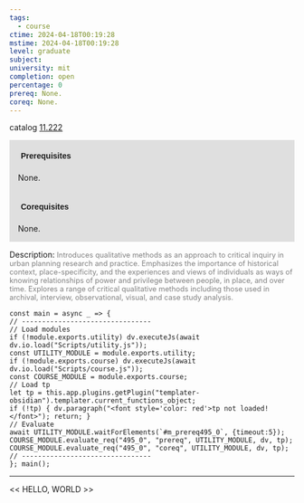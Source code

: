 ```yaml
---
tags:
  - course
ctime: 2024-04-18T00:19:28
mstime: 2024-04-18T00:19:28
level: graduate
subject: 
university: mit
completion: open
percentage: 0
prereq: None.
coreq: None.
---
```


catalog [11.222](http://student.mit.edu/catalog/m11b.html#11.222)

<span style="display: block; padding: 15px; background-color: rgb(100, 100, 100, 0.2);"><font id="m_prereq495_0" style="display: block; font-family: Arial, sans-serif; font-weight: bold; padding: 5px">Prerequisites</font><br><span id="prereq495_0">None.</span></span>
<span style="display: block; padding: 15px; background-color: rgb(100, 100, 100, 0.2);"><font id="m_coreq495_0" style="display: block; font-family: Arial, sans-serif; font-weight: bold; padding: 5px">Corequisites</font><br><span id="coreq495_0">None.</span></span>

<font style="">Description:</font>
<font style="color: grey; font-size: 0.8rem;">Introduces qualitative methods as an approach to critical inquiry in urban planning research and practice. Emphasizes the importance of historical context, place-specificity, and the experiences and views of individuals as ways of knowing relationships of power and privilege between people, in place, and over time. Explores a range of critical qualitative methods including those used in archival, interview, observational, visual, and case study analysis.</font>

```dataviewjs
const main = async _ => {
// --------------------------------
// Load modules
if (!module.exports.utility) dv.executeJs(await dv.io.load("Scripts/utility.js"));
const UTILITY_MODULE = module.exports.utility;
if (!module.exports.course) dv.executeJs(await dv.io.load("Scripts/course.js"));
const COURSE_MODULE = module.exports.course;
// Load tp
let tp = this.app.plugins.getPlugin("templater-obsidian").templater.current_functions_object;
if (!tp) { dv.paragraph("<font style='color: red'>tp not loaded!</font>"); return; }
// Evaluate
await UTILITY_MODULE.waitForElements(`#m_prereq495_0`, {timeout:5});
COURSE_MODULE.evaluate_req("495_0", "prereq", UTILITY_MODULE, dv, tp);
COURSE_MODULE.evaluate_req("495_0", "coreq", UTILITY_MODULE, dv, tp);
// --------------------------------
}; main();
```

---

<< HELLO, WORLD >>
